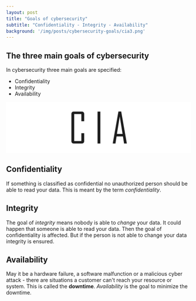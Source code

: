 ```yaml
---
layout: post
title: "Goals of cybersecurity"
subtitle: "Confidentiality - Integrity - Availability"
background: '/img/posts/cybersecurity-goals/cia3.png'
---
```


## The three main goals of cybersecurity
In cybersecurity three main goals are specified:
- Confidentiality  
- Integrity  
- Availability

![picture-cia](/img/posts/cybersecurity-goals/cia.png)

## Confidentiality
If something is classified as confidential no unauthorized person should be able to read your data. This is meant by the term *confidentiality*.

## Integrity
The goal of *integrity* means nobody is able to *change* your data. It could happen that someone is able to read your data. Then the goal of confidentiality is affected. But if the person is not able to change your data integrity is ensured.

## Availability
May it be a hardware failure, a software malfunction or a malicious cyber attack - there are situations a customer can't reach your resource or system. This is called the **downtime**. *Availability* is the goal to minimize the downtime.